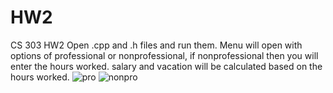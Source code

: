 # HW2
CS 303 HW2
Open .cpp and .h files and run them. Menu will open with options of professional or nonprofessional, if nonprofessional then you will enter the hours worked. salary and vacation will be calculated based on the hours worked.
![pro](https://user-images.githubusercontent.com/106986118/208591244-1c99090d-44f4-47ae-a60c-4fec5e8078cb.JPG)
![nonpro](https://user-images.githubusercontent.com/106986118/208591249-7ae170fb-666d-4342-a48b-be755c59f525.JPG)
